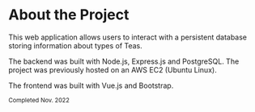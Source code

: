# About the Project
This web application allows users to interact with a persistent database storing information about types of Teas.   


The backend was built with Node.js, Express.js and PostgreSQL. The project was previously hosted on an AWS EC2 (Ubuntu Linux). 

The frontend was built with Vue.js and Bootstrap. 


<sub>Completed Nov. 2022</sub>

